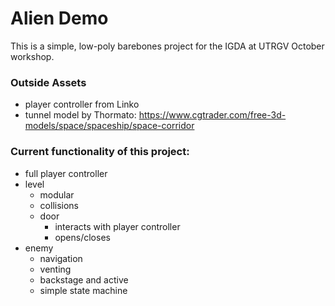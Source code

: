 # Alien Demo
This is a simple, low-poly barebones project for the IGDA at UTRGV October workshop.

### Outside Assets
- player controller from Linko
- tunnel model by Thormato: https://www.cgtrader.com/free-3d-models/space/spaceship/space-corridor

### Current functionality of this project:
- full player controller
- level
  - modular
  - collisions
  - door
    - interacts with player controller
    - opens/closes
- enemy
  - navigation
  - venting
  - backstage and active
  - simple state machine
